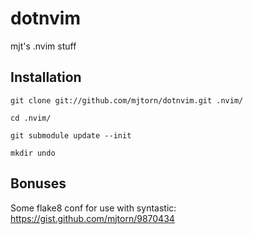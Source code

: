 dotnvim
=======

mjt's .nvim stuff

Installation
------------

    git clone git://github.com/mjtorn/dotnvim.git .nvim/

    cd .nvim/

    git submodule update --init

    mkdir undo

Bonuses
-------

Some flake8 conf for use with syntastic: https://gist.github.com/mjtorn/9870434

